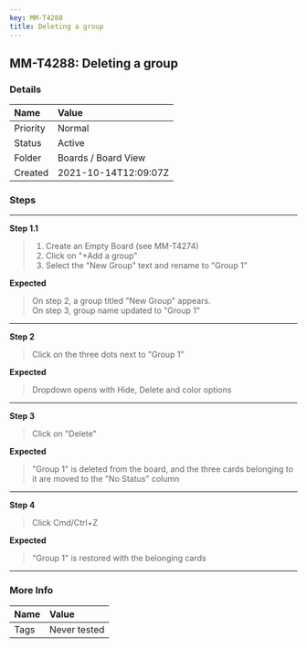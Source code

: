 ```yaml
---
key: MM-T4288
title: Deleting a group
---
```


## MM-T4288: Deleting a group

### Details

| Name     | Value                |
| :------- | :------------------- |
| Priority | Normal               |
| Status   | Active               |
| Folder   | Boards / Board View  |
| Created  | 2021-10-14T12:09:07Z |

### Steps

<hr/>

**Step 1.1**

> <article><ol><li>Create an Empty Board (see MM-T4274)</li><li>Click on "+Add a group"</li><li>Select the "New Group" text and rename to "Group 1"</li></ol></article>

**Expected**

> <article>On step 2, a group titled "New Group" appears.<br />On step 3, group name updated to "Group 1"</article>

<hr/>

**Step 2**

> <article>Click on the three dots next to "Group 1"</article>

**Expected**

> <article>Dropdown opens with Hide, Delete and color options</article>

<hr/>

**Step 3**

> <article>Click on "Delete"</article>

**Expected**

> <article>"Group 1" is deleted from the board, and the three cards belonging to it are moved to the "No Status" column</article>

<hr/>

**Step 4**

> <article>Click Cmd/Ctrl+Z </article>

**Expected**

> <article>"Group 1" is restored with the belonging cards </article>

<hr/>

### More Info

| Name | Value        |
| :--- | :----------- |
| Tags | Never tested |
